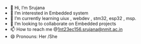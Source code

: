 - 👋 Hi, I’m Srujana 
- 👀 I’m interested in Embedded system 
- 🌱 I’m currently learning uiux , webdev , stm32, esp32 , msp.
- 💞️ I’m looking to collaborate on Embedded projects
- 📫 How to reach me @1nt23ec156.srujana@nmit.ac.in 
- 😄 Pronouns: Her /She


<!---
Srujana-H-git/Srujana-H-git is a ✨ special ✨ repository because its `README.md` (this file) appears on your GitHub profile.
You can click the Preview link to take a look at your changes.
--->
